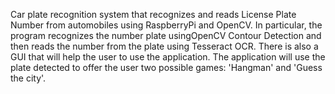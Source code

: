 Car plate recognition system that recognizes and reads License Plate Number from automobiles using RaspberryPi and OpenCV.
In particular, the program recognizes the number plate usingOpenCV Contour Detection and then reads the number from the plate using Tesseract OCR.
There is also a GUI that will help the user to use the application. The application will use the plate detected to offer the user two possible games: 'Hangman' and 'Guess the city'.
